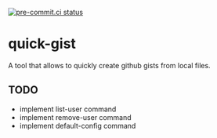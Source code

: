 [![pre-commit.ci status](https://results.pre-commit.ci/badge/github/dominikwalk/quick_gist/master.svg)](https://results.pre-commit.ci/latest/github/dominikwalk/quick_gist/master)

# quick-gist
A tool that allows to quickly create github gists from local files.

## TODO
- implement list-user command
- implement remove-user command
- implement default-config command

